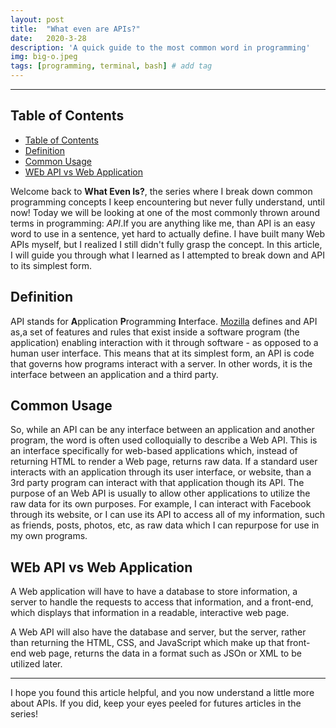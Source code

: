 ```yaml
---
layout: post
title:  "What even are APIs?"
date:   2020-3-28
description: 'A quick guide to the most common word in programming'
img: big-o.jpeg
tags: [programming, terminal, bash] # add tag
---
```

---

## Table of Contents

- [Table of Contents](#table-of-contents)
- [Definition](#definition)
- [Common Usage](#common-usage)
- [WEb API vs Web Application](#web-api-vs-web-application)

Welcome back to **What Even Is?**, the series where I break down common programming concepts I keep encountering but never fully understand, until now! Today we will be looking at one of the most commonly thrown around terms in programming: *API*.If you are anything like me, than API is an easy word to use in a sentence, yet hard to actually define. I have built many Web APIs myself, but I realized I still didn't fully grasp the concept. In this article, I will guide you through what I learned as I attempted to break down and API to its simplest form.

## Definition

API stands for **A**pplication **P**rogramming **I**nterface. [Mozilla](https://developer.mozilla.org/en-US/docs/Glossary/API) defines and API as,a set of features and rules that exist inside a software program (the application) enabling interaction with it through software - as opposed to a human user interface. This means that at its simplest form, an API is code that governs how programs interact with a server. In other words, it is the interface between an application and a third party.

## Common Usage

So, while an API can be any interface between an application and another program, the word is often used colloquially to describe a Web API. This is an interface specifically for web-based applications which, instead of returning HTML to render a Web page, returns raw data. If a standard user interacts with an application through its user interface, or website, than a 3rd party program can interact with that application though its API. The purpose of an Web API is usually to allow other applications to utilize the raw data for its own purposes. For example, I can interact with Facebook through its website, or I can use its API to access all of my information, such as friends, posts, photos, etc, as raw data which I can repurpose for use in my own programs.

## WEb API vs Web Application

A Web application will have to have a database to store information, a server to handle the requests to access that information, and a front-end, which displays that information in a readable, interactive web page.

A Web API will also have the database and server, but the server, rather than returning the HTML, CSS, and JavaScript which make up that front-end web page, returns the data in a format such as JSOn or XML to be utilized later.

---

I hope you found this article helpful, and you now understand a little more about APIs. If you did, keep your eyes peeled for futures articles in the series!
